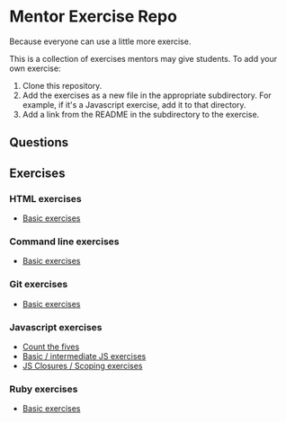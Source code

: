 # Mentor Exercise Repo

Because everyone can use a little more exercise.

This is a collection of exercises mentors may give students. To add your own exercise:

1. Clone this repository.
2. Add the exercises as a new file in the appropriate subdirectory. For example, if it's a Javascript exercise, add it to that directory.
3. Add a link from the README in the subdirectory to the exercise.

## Questions


## Exercises

### HTML exercises
 - [Basic exercises](https://github.com/Bloc/mentor-exercises/blob/master/exercises/html/basic-exercises.md)

### Command line exercises
 - [Basic exercises ](https://github.com/Bloc/mentor-exercises/blob/master/exercises/command-line/basic-exercises.md)

### Git exercises
 - [Basic exercises ](https://github.com/Bloc/mentor-exercises/blob/master/exercises/git/basic-exercises.md)

### Javascript exercises
 - [Count the fives](https://github.com/Bloc/mentor-exercises/blob/master/exercises/javascript/count_the_fives.md)
 - [Basic / intermediate JS exercises](https://github.com/Bloc/mentor-exercises/blob/master/exercises/javascript/basic-intermediate-exercises.md)
 - [JS Closures / Scoping exercises](https://github.com/Bloc/mentor-exercises/blob/master/exercises/javascript/closure-scoping-exercises.md)

### Ruby exercises
 - [Basic exercises ](https://github.com/Bloc/mentor-exercises/blob/master/exercises/ruby/basic-exercises.md)


